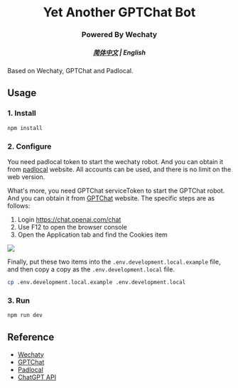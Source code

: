 <h1 align="center">Yet Another GPTChat Bot</h1>
<h3 align="center">Powered By Wechaty</h3>

<h5 align="center"><a href="./README.md">简体中文</a> | English</h5>

Based on Wechaty, GPTChat and Padlocal.

## Usage

### 1. Install

```bash
npm install
```

### 2. Configure

You need padlocal token to start the wechaty robot. And you can obtain it from [padlocal](http://pad-local.com/#/) website. All accounts can be used, and there is no limit on the web version.

What's more, you need GPTChat serviceToken to start the GPTChat robot. And you can obtain it from [GPTChat](https://chat.openai.com/chat) website. The specific steps are as follows:

1. Login https://chat.openai.com/chat
2. Use F12 to open the browser console
3. Open the Application tab and find the Cookies item

![](https://user-images.githubusercontent.com/36258159/205494773-32ef651a-994d-435a-9f76-a26699935dac.png)

Finally, put these two items into the `.env.development.local.example` file, and then copy a copy as the `.env.development.local` file.


```bash
cp .env.development.local.example .env.development.local
```

### 3. Run

```bash
npm run dev
```

## Reference

- [Wechaty](https://wechaty.js.org/)
- [GPTChat](https://chat.openai.com/chat)
- [Padlocal](http://pad-local.com/#/)
- [ChatGPT API](https://github.com/transitive-bullshit/chatgpt-api)
